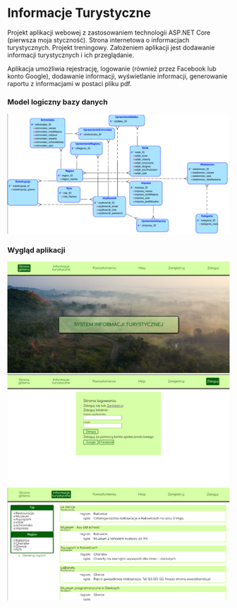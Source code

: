 # Informacje Turystyczne
Projekt aplikacji webowej z zastosowaniem technologii ASP.NET Core (pierwsza moja styczność). Strona internetowa o informacjach turystycznych. Projekt treningowy. Założeniem aplikacji jest dodawanie informacji turystycznych i ich przeglądanie.

Aplikacja umożliwia rejestrację, logowanie (również przez Facebook lub konto Google), dodawanie informacji, wyświetlanie informacji, generowanie raportu z informacjami w postaci pliku pdf.

### Model logiczny bazy danych

![screenshot](/images/Screenshot_4.png)

### Wygląd aplikacji

![screenshot](/images/Screenshot_1.png)
![screenshot](/images/Screenshot_2.png)
![screenshot](/images/Screenshot_3.png)
